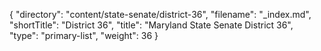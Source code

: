 {
  "directory": "content/state-senate/district-36",
  "filename": "_index.md",
  "shortTitle": "District 36",
  "title": "Maryland State Senate District 36",
  "type": "primary-list",
  "weight": 36
}
